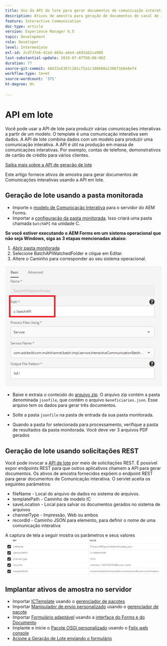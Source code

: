 ```yaml
---
title: Uso da API de lote para gerar documentos de comunicação interativa
description: Ativos de amostra para geração de documentos de canal de impressão usando a API em lote
feature: Interactive Communication
doc-type: article
version: Experience Manager 6.5
topic: Development
role: Developer
level: Intermediate
exl-id: 2cdf37e6-42ad-469a-a6e4-a693ab2ca908
last-substantial-update: 2019-07-07T00:00:00Z
duration: 77
source-git-commit: 48433a5367c281cf5a1c106b08a1306f1b0e8ef4
workflow-type: tm+mt
source-wordcount: '371'
ht-degree: 0%

---
```


# API em lote

Você pode usar a API de lote para produzir várias comunicações interativas a partir de um modelo. O template é uma comunicação interativa sem dados. A API de lote combina dados com um modelo para produzir uma comunicação interativa. A API é útil na produção em massa de comunicações interativas. Por exemplo, contas de telefone, demonstrativos de cartão de crédito para vários clientes.

[Saiba mais sobre a API de geração de lote](https://experienceleague.adobe.com/docs/experience-manager-65/forms/interactive-communications/generate-multiple-interactive-communication-using-batch-api.html)

Este artigo fornece ativos de amostra para gerar documentos de Comunicações interativas usando a API em lote.

## Geração de lote usando a pasta monitorada

* Importe o [modelo de Comunicação Interativa](assets/Beneficiaries-confirmation.zip) para o servidor do AEM Forms.
* Importar a [configuração da pasta monitorada](assets/batch-generation-api.zip). Isso criará uma pasta chamada `batchAPI` na unidade C.

**Se você estiver executando o AEM Forms em um sistema operacional que não seja Windows, siga as 3 etapas mencionadas abaixo:**

1. [Abrir pasta monitorada](http://localhost:4502/libs/fd/core/WatchfolderUI/content/UI.html)
2. Selecione BatchAPIWatchedFolder e clique em Editar.
3. Altere o Caminho para corresponder ao seu sistema operacional.

![caminho](assets/watched-folder-batch-api-basic.PNG)

* Baixe e extraia o conteúdo do [arquivo zip](assets/jsonfile.zip). O arquivo zip contém a pasta denominada `jsonfile`, que contém o arquivo `beneficiaries.json`. Esse arquivo tem os dados para gerar três documentos.

* Solte a pasta `jsonfile` na pasta de entrada da sua pasta monitorada.
* Quando a pasta for selecionada para processamento, verifique a pasta de resultados da pasta monitorada. Você deve ver 3 arquivos PDF gerados

## Geração de lote usando solicitações REST

Você pode invocar a [API de lote](https://helpx.adobe.com/experience-manager/6-5/forms/javadocs/index.html) por meio de solicitações REST. É possível expor endpoints REST para que outros aplicativos chamem a API para gerar documentos.
Os ativos de amostra fornecidos expõem o endpoint REST para gerar documentos de Comunicação interativa. O servlet aceita os seguintes parâmetros:

* fileName - Local do arquivo de dados no sistema de arquivos.
* templatePath - Caminho de modelo IC
* saveLocation - Local para salvar os documentos gerados no sistema de arquivos
* channelType - Impressão, Web ou ambos
* recordId - Caminho JSON para elemento, para definir o nome de uma comunicação interativa

A captura de tela a seguir mostra os parâmetros e seus valores
![exemplo de solicitação](assets/generate-ic-batch-servlet.PNG)

## Implantar ativos de amostra no servidor

* Importar [ICTemplate](assets/ICTemplate.zip) usando o [gerenciador de pacotes](http://localhost:4502/crx/packmgr/index.jsp)
* Importar [Manipulador de envio personalizado](assets/BatchAPICustomSubmit.zip) usando o [gerenciador de pacote](http://localhost:4502/crx/packmgr/index.jsp)
* Importar [Formulário adaptável](assets/BatchGenerationAPIAF.zip) usando a [interface do Forms e do Documento](http://localhost:4502/aem/forms.html/content/dam/formsanddocuments)
* Implante e inicie o [Pacote OSGI personalizado](assets/batchgenerationapi.batchgenerationapi.core-1.0-SNAPSHOT.jar) usando o [Felix web console](http://localhost:4502/system/console/bundles)
* [Acione a Geração de Lote enviando o formulário](http://localhost:4502/content/dam/formsanddocuments/batchgenerationapi/jcr:content?wcmmode=disabled)

